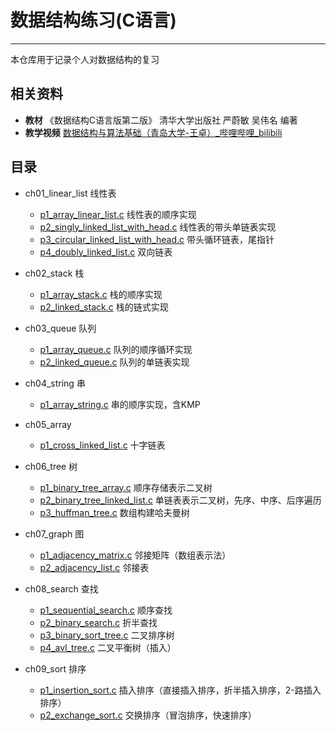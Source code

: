 # 数据结构练习(C语言)
***

本仓库用于记录个人对数据结构的复习

## 相关资料
- **教材** 《数据结构C语言版第二版》 清华大学出版社 严蔚敏 吴伟名 编著
- **教学视频** [数据结构与算法基础（青岛大学-王卓）_哔哩哔哩_bilibili](https://www.bilibili.com/video/BV1nJ411V7bd/?vd_source=ce2c64e2380b23fc8a0d20d49c88b6aa)

## 目录

- ch01_linear_list 线性表
  - [p1_array_linear_list.c](ch01_linear_list/p1_array_linear_list.c) 线性表的顺序实现 
  - [p2_singly_linked_list_with_head.c](ch01_linear_list/p2_singly_linked_list_with_head.c) 线性表的带头单链表实现
  - [p3_circular_linked_list_with_head.c](ch01_linear_list/p3_circular_linked_list_with_head.c) 带头循环链表，尾指针
  - [p4_doubly_linked_list.c](ch01_linear_list/p4_doubly_linked_list.c) 双向链表

- ch02_stack 栈
  - [p1_array_stack.c](ch02_stack/p1_array_stack.c) 栈的顺序实现
  - [p2_linked_stack.c](ch02_stack/p2_linked_stack.c) 栈的链式实现

- ch03_queue 队列
  - [p1_array_queue.c](ch03_queue/p1_array_queue.c) 队列的顺序循环实现
  - [p2_linked_queue.c](ch03_queue/p2_linked_queue.c) 队列的单链表实现

- ch04_string 串
  - [p1_array_string.c](ch04_string/p1_array_string.c) 串的顺序实现，含KMP

- ch05_array
  - [p1_cross_linked_list.c](ch05_array/p1_cross_linked_list.c) 十字链表

- ch06_tree 树
  - [p1_binary_tree_array.c](ch06_tree/p1_binary_tree_array.c) 顺序存储表示二叉树
  - [p2_binary_tree_linked_list.c](ch06_tree/p2_binary_tree_linked_list.c) 单链表表示二叉树，先序、中序、后序遍历
  - [p3_huffman_tree.c](ch06_tree/p3_huffman_tree.c) 数组构建哈夫曼树

- ch07_graph 图
  - [p1_adjacency_matrix.c](ch07_graph/p1_adjacency_matrix.c) 邻接矩阵（数组表示法）
  - [p2_adjacency_list.c](ch07_graph/p2_adjacency_list.c) 邻接表

- ch08_search 查找
  - [p1_sequential_search.c](ch08_search/p1_sequential_search.c) 顺序查找
  - [p2_binary_search.c](ch08_search/p2_binary_search.c) 折半查找
  - [p3_binary_sort_tree.c](ch08_search/p3_binary_sort_tree.c) 二叉排序树
  - [p4_avl_tree.c](ch08_search/p4_avl_tree.c) 二叉平衡树（插入）

- ch09_sort 排序
  - [p1_insertion_sort.c](ch09_sort/p1_insertion_sort.c) 插入排序（直接插入排序，折半插入排序，2-路插入排序）
  - [p2_exchange_sort.c](ch09_sort/p2_exchange_sort.c) 交换排序（冒泡排序，快速排序）